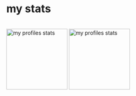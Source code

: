 <h1>my stats</h1>
<br/>
<img height="160em" alt="my profiles stats" src="https://github-readme-stats.vercel.app/api?username=a1e872e9&show_icons=true&show_owner=true&title_color=ffffff&icon_color=ee0000&bg_color=151515&border_color=3c3f42&text_color=ffffff"/>
<img height="160em" alt="my profiles stats" src="https://github-readme-stats.vercel.app/api/top-langs?username=a1e872e9&show_icons=true&show_owner=true&langs_count=10&title_color=ffffff&icon_color=ee0000&bg_color=151515&border_color=3c3f42&text_color=ffffff"/>
